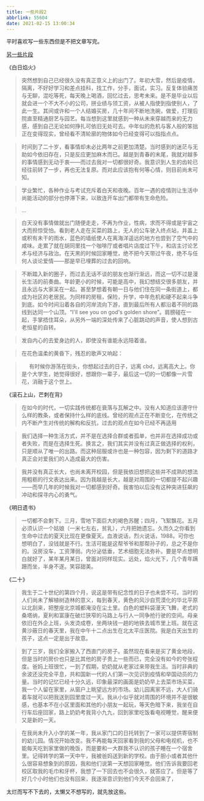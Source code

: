 ```yaml
---
title: 一些片段2
abbrlink: 55604
date: 2021-02-15 13:00:34
---
```


平时喜欢写一些东西但是不把文章写完。

[另一些片段](https://kefan.me/post/72956)

《白日焰火》

> 突然想到自己已经很久没有真正意义上的出门了。年初大雪，然后是疫情，隔离，不好好学习和差点挂科，找工作，分手，面试，实习。反复体验痛苦与无聊，混吃等死，每天晚上喝酒，回忆过去，思考未来。是不是毕业以后就会进一个不大不小的公司，拼业绩与领工资，从被人指使到指使别人，了此一生。其间或许和一个人结婚买房，几十年间不断地洗碗，做爱，打理后院直至精通厨艺与园艺。每当想到这里就感到一种从未来穿越而来的无力感，感到自己无论如何挣扎可依旧无处可去。中年似的危机与客人般的笨拙正在变得现实，曾经看不清轮廓的物体如今已经变得可以指指点点。

> 时间到了二十岁，看事情却未必比两年之前更加清楚。当时感到的迷茫与无助如今依旧存在，只是反应更加麻木而已。越是到青春的末尾，我就对越多的事情感到无动于衷——而过去我对一切都很好奇。我意识到人生的齿轮已经往前转了一步，再也无法复原。而对此应该抱有何等心情，则目前尚未可知。

> 学业繁忙，各种作业与考试充斥着白天和夜晚。百年一遇的疫情则让生活中尚能活动的部分也停滞下来，以致连开车出门都带有生命危险。

> ...

> 白天没有事情做就出门随便走走，不再为作业，性病，求而不得或是宇宙之大而担惊受怕。看到老人走在买菜的路上，无人的公车驶入终点站，井盖上或积有未干的雨水，蓝色的墙纸使人在离海洋遥远的地方也尝到了空气中的咸味。走累了就在胡同里找一个咖啡厅或者唱片店度过下午，和店主讨论艺术与经济与政治。在天黑的时候回家睡觉，绝不把今天带过午夜，绝不与任何人谈论爱情——那是早已埋葬的过去的回响。

> 不断踏入新的圈子，而过去无话不谈的朋友也渐行渐远，而这一切不过是漫长生活的前奏曲。年龄更小的时候，可能是高中，我幻想结交很多朋友，并且永远与大家呆在一起。甚至梦想着有朝一日与他们住在同一条街道上，都成为社区的老居民。为同样的房租，保险，升学，中年危机和硬不起来斗争到底。如今时间沿着各自的河岸流向下游，直到最后所有人都沿着不同的路线到达同一个山顶。“I'll see you on god's golden shore”。肩膀碰在一起，手掌捂住耳朵，从另外一端的深处传来了心脏跳动的声音，使人想到古老恒星的自转。

> 发自内心的去爱身边的人，即使没有谁能永远陪着谁。

> 在花色温柔的黄昏下，残忍的歌声又响起：

> &nbsp;&nbsp;&nbsp;&nbsp;&nbsp;有时候你游荡在街头，你想起过去的日子，远离 cbd，远离高大上。你是个大学生，她觉得很好，想跟你一辈子，最后这一切的一切都像一片雪花，消融于这个世上。

《滚石上山，芒刺在背》

> 在如今的时代，一切实践传统都在衰落与瓦解之中。没有人知道应该遵守什么样的教条，或者保持什么样的底线。曾经的观点正在不断变化，在传统之内不断产生对传统的解构和反抗，过去的观点在如今已经不再适用

> 我们选择一种生活方式，并不是在选择合群或者孤单，也并非在选择成功或者失败，而是在选择生死。换言之，我们其实并没有过真正做选择的权利，只是顺从了唯一的出路。而这种屈服或许也是一种包容，因为剩下的道路才真正会对爱我们的人造成最大的伤害。

> 我并没有真正长大，也尚未离开校园，但是我依旧想把这些并不成熟的想法用粗粝的行文表达出来。因为我越是长大，越是对周围的一切都提不起兴趣——而早几年的时候我对一切都感到好奇。我害怕以后没有这种突进狂飙的冲动和探寻内心的勇气。

《明日遗书》

> 一切都不会剩下。三月，雪地下面巨大的褐色苏醒；四月，飞絮飘花。五月必须认识一个姑娘（一米七左右，贫乳），六月把她遗忘。久而久之你看到生命中过去的夏天比现在更像夏天。血液说话，烈火说话，1988。可你也想明白了，没钱就是不行。生活可能是这帮爷爷和那帮孙子的，总之不是你的。没房没车，工资薄弱。内分泌低垂，艺术细胞无法弥补。要是早点想明白就好了，某年某月某日，曾面对同样现实。远处，焰火光下，几个青年蹒跚而坐，半身不遂。笑容甜美。

《二十》

> 我生于二十世纪的第四个月，说这是带有纪念性的日子也未尝不可。当时的人们尚未了解植树造林的意义，每到春天，黄色的风沙自荒漠化的华北平原以北刮来，把整座北京城都淹没在尘土里。白色的塑料袋漫天飞舞，老式的桑塔纳，夏利和富康在破烂狭窄的马路上与行人一同争抢行驶的空间。母亲依旧在外企上班，头发烫成卷，坐两块钱一趟的地铁去城市里上班。就在这黄沙蔽日的春天里，我在中午十二点出生在北太平庄医院。我是白天出生的孩子，这点一定是出于故意。

> 到了三岁，我们全家搬入了西直门的房子。虽然现在看来是买了黄金地段，但是当时的房价也只是比其他的房子贵上一些而已，完全没有如今的夸张程度。爸妈上班很忙，一到了假期，奶奶就从老家过来带我生活。当时非典的余波还没完全平息，共和国新一代的人们第一次见识到疫情和举国动员的力量。当时的记忆已经十分久远，印象最深的画面是奶奶早上去菜市场买菜，我一个人留在家里，从窗户上眺望远方的市场。幼儿园离家不远，大人们骑着车就可以把我送到园里度过一天。我从小似乎就对周围的环境并不是很敏感，也基本不在小区里面和其他的小朋友一起玩，等天色暗下来，我坐在自行车后座回家，路上奶奶考我背小九九，回到家里吃饭看电视睡觉，醒来便又是新的一天。

> 在我尚未升入小学的某一年，我从家门口的日托转到了一家可以提供寄宿制的幼儿园。情况开始改变。我不再能每天回家看到我的父母和电视机，也不能每天吃到家里做的晚饭，而是要和一大群我不认识的孩子睡在一个宿舍里。记得转学的第一天中午，我被爸妈送到新的学校。由于胆小或者其他什么很容易想象到的原因，我和他们说第一天想回家睡觉。他们告诉我要回老校区取我的毛巾和牙杯，我想了一下回去也不会很久，就答应了。但是等了好几个小时他们也没有回来，我逐渐意识到他们今天不会回来了，

太烂而写不下去的，太懒又不想写的，就先放这些。
